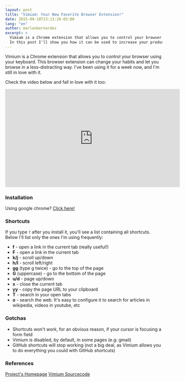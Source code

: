 ```yaml
---
layout: post
title: "Vimium: Your New Favorite Browser Extension!"
date: 2015-09-18T13:13:29-03:00
lang: "en"
author: marlonbernardes
excerpt: >
  Vimium is a Chrome extension that allows you to control your browser using your keyboard.
  In this post I'll show you how it can be used to increase your productivity.
---
```


Vimium is a Chrome extension that allows you to control your browser using your keyboard. This browser extension can change your habits and let you browse in a less-distracting way. I've been using it for a week now, and I'm still in love with it.

Check the video below and fall in love with it too:
<iframe width="560" height="315" src="https://www.youtube.com/embed/t67Sn0RGK54" frameborder="0" allowfullscreen></iframe>

### Installation

Using google chrome? [Click here!](https://chrome.google.com/extensions/detail/dbepggeogbaibhgnhhndojpepiihcmeb)

### Shortcuts

If you type `?` after you install it, you'll see a list containing all shortcuts. Below I'll list only the ones I'm using frequently:

  - **f** - open a link in the current tab (really useful!)
  - **F** - open a link in the current tab
  - **k/j** - scroll up/down
  - **h/l** - scroll left/right
  - **gg** (type g twice) - go to the top of the page
  - **G** (uppercase) - go to the bottom of the page
  - **u/d** - page up/down
  - **x** - close the current tab
  - **yy** - copy the page URL to your clipboard
  - **T** - search in your open tabs
  - **o** - search the web. It's easy to configure it to search for articles in wikipedia, videos in youtube, etc

### Gotchas

  - Shortcuts won't work, for an obvious reason, if your cursor is focusing a form field
  - Vimium is disabled, by default, in some pages (e.g: gmail)
  - GitHub shortcuts will stop working (not a big deal, as Vimium allows you to do everything you could with GitHub shortcuts)

### References

[Project's Homepage](https://vimium.github.io/)
[Vimium Sourcecode](https://github.com/philc/vimium)
